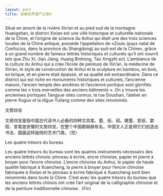 ```yaml
---
layout: post
title: 安徽世界遗产之旅9
---
```


Situé en amont de la rivière Xin’an et au pied sud de la montagne Huangshan, le district Xixian est une ville historique et culturelle nationale de la Chine, et l’origine de science du Anhui qui était une des trois sciences locales de la Chine antique, possède l’appellation de  «Zoulu (pays natal de Confucius, dans la province du Shangdong) au sud-est de la Chine», grâce à un grand nombre de fameux lettrés historiques et culturels qu’il ont nourrit tels que Zhu Xi, Jian Jiang, Huang Binhong, Tao Xingzhi ect. L’ambiance de la culture du Anhui qui a crée l’école de peinture de Xin’an, la médecine de Xin’an, le style de construction de Anhui et la sculpture en bambou, en bois, en brique, et en pierre était épaisse, et sa qualité est extraordinaire. Dans ce district qui est riche en monuments historiques et culturels, l’ancienne maison, l’ancien temple des ancêtres et l’ancienne portique sont glorifiés comme les « trois merveilles des anciens bâtiments ». On y trouve les anciennes portiques Tangyue sites connus, la rue Doushan, l’atelier en pierre Xuguo et la digue Yuliang comme des sites renommés. 

文房四宝

文房四宝是指中国古代读书人必备的四种文具笔、墨、纸、砚。徽墨、宣纸、歙砚、宣笔是安徽的文房四宝，在整个中国都赫赫有名。中国文人正是用它们创造出书法、国画这样独特的艺术门类。（完）

Les quatre trésors du bureau

Les quatre trésors du bureau sont les quatres instruments nécessairs des anciens lettrés chinois: pinceau à écrire, encre chinoise, papier et pierre à broyer pour l’encre chinoise. L’encre chinoise du Anhui, le papier de haute qualité fabriqué à Xuancheng, la pierre à broyer pour l’encre chinoise fabriquée à Xixian et le pinceau à écrire fabriqué à Xuancheng sont bien renommés dans toute la Chine. C’est avec les quatre trésors du bureau que les anciens lettrés chinois ont créé l’art original de la calligraphie chinoise et de la peinture traditionnelle chinoise.（Fin） 
